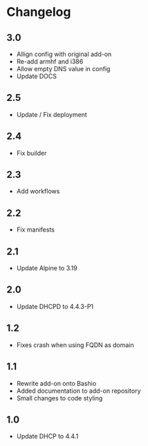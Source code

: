 # Changelog

## 3.0

- Allign config with original add-on
- Re-add armhf and i386
- Allow empty DNS value in config
- Update DOCS

## 2.5

- Update / Fix deployment

## 2.4

- Fix builder

## 2.3

- Add workflows

## 2.2

- Fix manifests

## 2.1

- Update Alpine to 3.19

## 2.0

- Update DHCPD to 4.4.3-P1

## 1.2

- Fixes crash when using FQDN as domain

## 1.1

- Rewrite add-on onto Bashio
- Added documentation to add-on repository
- Small changes to code styling

## 1.0

- Update DHCP to 4.4.1
